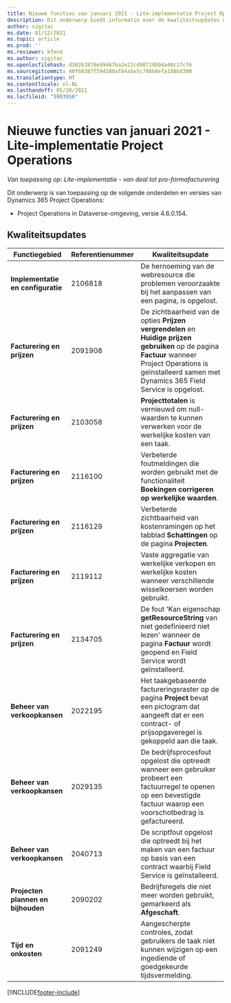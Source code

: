 ```yaml
---
title: Nieuwe functies van januari 2021 - Lite-implementatie Project Operations
description: Dit onderwerp biedt informatie over de kwaliteitsupdates die beschikbaar zijn in de release van januari 2021 voor de Lite-implementatie van Project Operations.
author: sigitac
ms.date: 01/12/2021
ms.topic: article
ms.prod: ''
ms.reviewer: kfend
ms.author: sigitac
ms.openlocfilehash: d302b3870e99467ba2e22cd98719b94a48c1fcf6
ms.sourcegitcommit: 40f68387f594180af64a5e5c748b6efa188bd300
ms.translationtype: HT
ms.contentlocale: nl-NL
ms.lasthandoff: 05/10/2021
ms.locfileid: "5993950"
---
```

# <a name="whats-new-january-2021---project-operations-lite-deployment"></a>Nieuwe functies van januari 2021 - Lite-implementatie Project Operations


_Van toepassing op: Lite-implementatie - van deal tot pro-formafacturering_

Dit onderwerp is van toepassing op de volgende onderdelen en versies van Dynamics 365 Project Operations:

  - Project Operations in Dataverse-omgeving, versie 4.6.0.154.
  
## <a name="quality-updates"></a>Kwaliteitsupdates

| **Functiegebied** | **Referentienummer** | **Kwaliteitsupdate** |
| --- | --- | --- |
| **Implementatie en configuratie** | 2106818 | De hernoeming van de webresource die problemen veroorzaakte bij het aanpassen van een pagina, is opgelost. |
| **Facturering en prijzen** | 2091908 | De zichtbaarheid van de opties **Prijzen vergrendelen** en **Huidige prijzen gebruiken** op de pagina **Factuur** wanneer Project Operations is geïnstalleerd samen met Dynamics 365 Field Service is opgelost. |
| **Facturering en prijzen** | 2103058 | **Projecttotalen** is vernieuwd om null-waarden te kunnen verwerken voor de werkelijke kosten van een taak. |
| **Facturering en prijzen** | 2116100 | Verbeterde foutmeldingen die worden gebruikt met de functionaliteit **Boekingen corrigeren op werkelijke waarden**. |
| **Facturering en prijzen** | 2116129 | Verbeterde zichtbaarheid van kostenramingen op het tabblad **Schattingen** op de pagina **Projecten**. |
| **Facturering en prijzen** | 2119112 | Vaste aggregatie van werkelijke verkopen en werkelijke kosten wanneer verschillende wisselkoersen worden gebruikt. |
| **Facturering en prijzen** | 2134705 | De fout 'Kan eigenschap **getResourceString** van niet gedefinieerd niet lezen' wanneer de pagina **Factuur** wordt geopend en Field Service wordt geïnstalleerd. |
| **Beheer van verkoopkansen** | 2022195 | Het taakgebaseerde factureringsraster op de pagina **Project** bevat een pictogram dat aangeeft dat er een contract- of prijsopgaveregel is gekoppeld aan die taak. |
| **Beheer van verkoopkansen** | 2029135 | De bedrijfsprocesfout opgelost die optreedt wanneer een gebruiker probeert een factuurregel te openen op een bevestigde factuur waarop een voorschotbedrag is gefactureerd. |
| **Beheer van verkoopkansen** | 2040713 | De scriptfout opgelost die optreedt bij het maken van een factuur op basis van een contract waarbij Field Service is geïnstalleerd. |
| **Projecten plannen en bijhouden** | 2090202 | Bedrijfsregels die niet meer worden gebruikt, gemarkeerd als **Afgeschaft**. |
| **Tijd en onkosten** | 2091249 | Aangescherpte controles, zodat gebruikers de taak niet kunnen wijzigen op een ingediende of goedgekeurde tijdsvermelding. |


[!INCLUDE[footer-include](../../includes/footer-banner.md)]